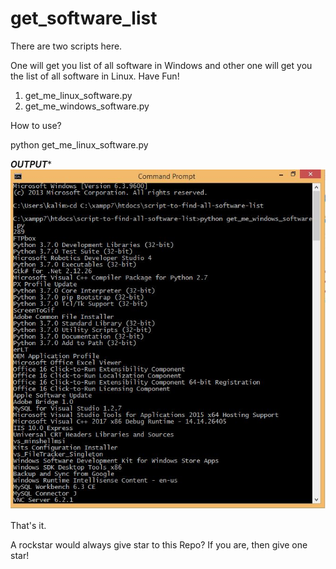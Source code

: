 # get_software_list
There are two scripts here.

One will get you list of all software in Windows and other one will get you the list of all software in Linux. Have Fun!
  1. get_me_linux_software.py
  2. get_me_windows_software.py
  
  
How to use?

python get_me_linux_software.py

*****OUTPUT******
![Alt text](output.jpg?raw=true "CODE_OUTPUT")

That's it.

A rockstar would always give star to this Repo? If you are, then give one star!
